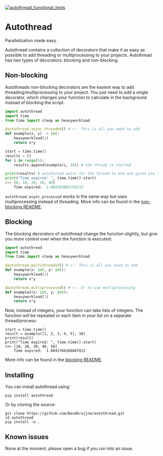 [![autothread_functional_tests](https://github.com/Basdbruijne/autothread/actions/workflows/main.yml/badge.svg)](https://github.com/Basdbruijne/autothread/actions/workflows/main.yml)

# Autothread
Parallelization made easy.

Autothread contains a collection of decorators that make it as easy as possible to add
threading or multiprocessing to your projects. Autothread has two types of decorators: blocking and non-blocking.

## Non-blocking
Autothreads non-blocking decorators are the easiest way to add threading/multiprocessing to your
project. You just need to add a single decorator, which changes your function to calculate in
the background instead of blocking the script.

```python
import autothread
import time
from time import sleep as heavyworkload

@autothread.async_threaded() # <-- This is all you need to add
def example(x, y) -> int:
    heavyworkload(1)
    return x*y

start = time.time()
results = []
for i in range(5):
    results.append(example(i, 10)) # the thread is started

print(results) # autothread waits for the thread to end and gives you the result
print("Time expired: ", time.time()-start)
>>> [0, 10, 20, 30, 40]
    Time expired:  1.002363681793213
```

`autothread.async_processed` works in the same way but uses multiprocessing instead of threading.
More info can be found in the [non-blocking README](https://github.com/Basdbruijne/autothread/blob/main/docs/README_non_blocking.md).

## Blocking
The blocking decorators of autothread change the function slightly, but give you more control
over when the function is executed:

```python
import autothread
import time
from time import sleep as heavyworkload

@autothread.multithreaded() # <-- This is all you need to add
def example(x: int, y: int):
    heavyworkload(1)
    return x*y

@autothread.multiprocessed() # <-- Or to use multiprocessing
def example2(x: int, y: int):
    heavyworkload(1)
    return x*y
```

Now, instead of integers, your function can take lists of integers. The function will
be repeated or each item in your list on a separate thread/process:
```python3
start = time.time()
result = example([1, 2, 3, 4, 5], 10)
print(result)
print("Time expired: ", time.time()-start)
>>> [10, 20, 30, 40, 50]
    Time expired:  1.0041766166687012
```

More info can be found in the [blocking README](https://github.com/Basdbruijne/autothread/blob/main/docs/README_blocking.md).

## Installing

You can install autothread using:
```
pip install autothread
```

Or by cloning the source:
```
git clone https://github.com/Basdbruijne/autothread.git
cd autothread
pip install -e .
```

## Known issues
None at the moment, please open a bug if you run into an issue.
